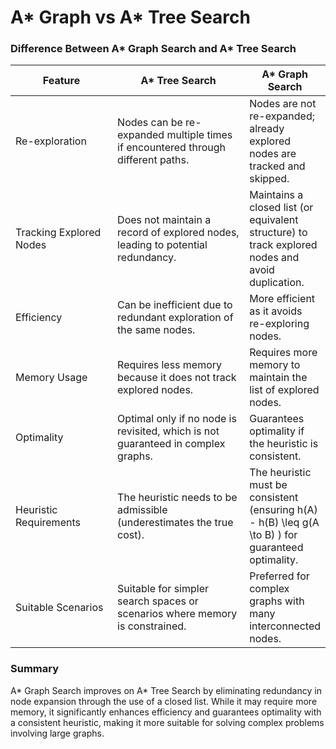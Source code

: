 # A\* Graph vs A\* Tree Search

### Difference Between A\* Graph Search and A\* Tree Search

<table><thead><tr><th width="196">Feature	</th><th width="277">A* Tree Search</th><th>A* Graph Search</th></tr></thead><tbody><tr><td>Re-exploration</td><td>Nodes can be re-expanded multiple times if encountered through different paths.</td><td>Nodes are not re-expanded; already explored nodes are tracked and skipped.</td></tr><tr><td>Tracking Explored Nodes</td><td>Does not maintain a record of explored nodes, leading to potential redundancy.</td><td>Maintains a closed list (or equivalent structure) to track explored nodes and avoid duplication.</td></tr><tr><td>Efficiency</td><td>Can be inefficient due to redundant exploration of the same nodes.</td><td>More efficient as it avoids re-exploring nodes.</td></tr><tr><td>Memory Usage</td><td>Requires less memory because it does not track explored nodes.</td><td>Requires more memory to maintain the list of explored nodes.</td></tr><tr><td>Optimality</td><td>Optimal only if no node is revisited, which is not guaranteed in complex graphs.</td><td>Guarantees optimality if the heuristic is consistent.</td></tr><tr><td>Heuristic Requirements</td><td>The heuristic needs to be admissible (underestimates the true cost).</td><td>The heuristic must be consistent (ensuring h(A) - h(B) \leq g(A \to B) ) for guaranteed optimality.</td></tr><tr><td>Suitable Scenarios</td><td>Suitable for simpler search spaces or scenarios where memory is constrained.</td><td>Preferred for complex graphs with many interconnected nodes.</td></tr></tbody></table>

### Summary

A\* Graph Search improves on A\* Tree Search by eliminating redundancy in node expansion through the use of a closed list. While it may require more memory, it significantly enhances efficiency and guarantees optimality with a consistent heuristic, making it more suitable for solving complex problems involving large graphs.

